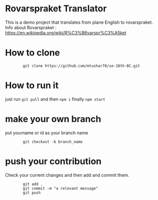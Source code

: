 # Rovarspraket Translator
This is a demo project that translates from plane English to rovarspraket.
Info about Rovarspraket : https://en.wikipedia.org/wiki/R%C3%B6varspr%C3%A5ket

# How to clone
```
        git clone https://github.com/mtushar78/se-18th-BC.git

```

# How to run it

just run `git pull` and then `npm i` finally `npm start`

# make your own branch

put yourname or id as your branch name

```
        git checkout -b branch_name

```
# push your contribution
Check your current changes and then add and commit them.

```
        git add .
        git commit -m "a relevant message"
        git push 

```



